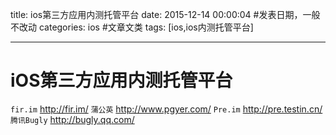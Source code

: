 title: ios第三方应用内测托管平台
date: 2015-12-14 00:00:04 #发表日期，一般不改动
categories: ios #文章文类
tags: [ios,ios内测托管平台]

---
# iOS第三方应用内测托管平台

`fir.im` http://fir.im/
`蒲公英` http://www.pgyer.com/
`Pre.im` http://pre.testin.cn/
`腾讯Bugly` http://bugly.qq.com/

<!-- more -->